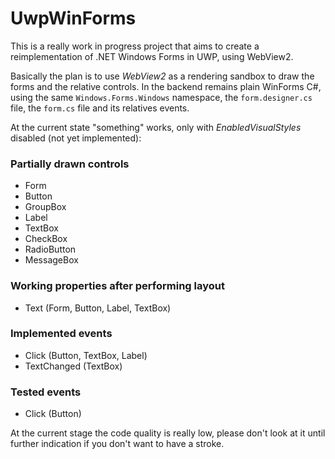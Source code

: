 
# UwpWinForms

This is a really work in progress project that aims to create a reimplementation of .NET Windows Forms in UWP, using WebView2.

Basically the plan is to use *WebView2* as a rendering sandbox to draw the forms and the relative controls. In the backend remains plain WinForms C#, using the same `Windows.Forms.Windows` namespace, the `form.designer.cs` file, the `form.cs` file and its relatives events.

At the current state "something" works, only with *EnabledVisualStyles* disabled (not yet implemented):

### Partially drawn controls
- Form
- Button
- GroupBox
- Label
- TextBox
- CheckBox
- RadioButton
- MessageBox

### Working properties after performing layout
- Text (Form, Button, Label, TextBox)

### Implemented events
- Click (Button, TextBox, Label)
- TextChanged (TextBox)

### Tested events
- Click (Button)


At the current stage the code quality is really low, please don't look at it until further indication if you don't want to have a stroke.